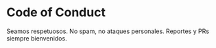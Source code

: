 # Code of Conduct
Seamos respetuosos. No spam, no ataques personales. Reportes y PRs siempre bienvenidos.
